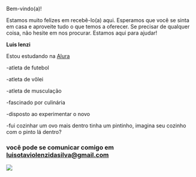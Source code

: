  Bem-vindo(a)!

Estamos muito felizes em recebê-lo(a) aqui. Esperamos que você se sinta em casa e aproveite tudo o que temos a oferecer. Se precisar de qualquer coisa, não hesite em nos procurar. Estamos aqui para ajudar!

**Luis lenzi**

Estou estudando na [Alura](https://www.alura.com.br/)

-atleta de futebol

-atleta de vôlei 

-atleta de musculação

-fascinado por culinária

-disposto ao experimentar o novo

-fui cozinhar um ovo mais dentro tinha um pintinho, imagina seu cozinho com o pinto lá dentro?

### você pode se comunicar comigo em luisotaviolenzidasilva@gmail.com

![](https://media.tenor.com/KGrsbqc-zDYAAAAj/cateatchips.gif)

